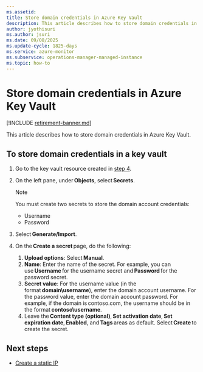 ```yaml
---
ms.assetid: 
title: Store domain credentials in Azure Key Vault
description: This article describes how to store domain credentials in Azure Key Vault.
author: jyothisuri
ms.author: jsuri
ms.date: 09/08/2025
ms.update-cycle: 1825-days
ms.service: azure-monitor
ms.subservice: operations-manager-managed-instance
ms.topic: how-to
---
```


# Store domain credentials in Azure Key Vault

[!INCLUDE [retirement-banner.md](includes/retirement-banner.md)]

This article describes how to store domain credentials in Azure Key Vault.

## To store domain credentials in a key vault

1. Go to the key vault resource created in [step 4](create-key-vault.md).

1. On the left pane, under **Objects**, select **Secrets**.
  
   > [!NOTE]
   > You must create two secrets to store the domain account credentials:
   > - Username
   > - Password

1. Select **Generate/Import**.
1. On the **Create a secret** page, do the following:
     1. **Upload options**: Select **Manual**.
     1. **Name**: Enter the name of the secret. For example, you can use **Username** for the username secret and **Password** for the password secret.
     1. **Secret value**: For the username value (in the format **domain\username**), enter the domain account username. For the password value, enter the domain account password. For example, if the domain is contoso.com, the username should be in the format **contoso\username**.
     1. Leave the **Content type (optional)**, **Set activation date**, **Set expiration date**, **Enabled**, and **Tags** areas as default. Select **Create** to create the secret.

## Next steps

- [Create a static IP](create-static-ip.md)